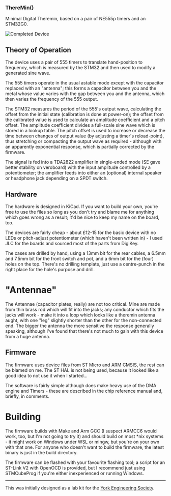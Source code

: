 ### ThereMin()
Minimal Digital Theremin, based on a pair of NE555p timers and an STM32G0.

![Completed Device](./device.jpg)

## Theory of Operation
The device uses a pair of 555 timers to translate hand-position to frequency, which is measured by the STM32 and then used to modify a generated sine wave.

The 555 timers operate in the usual astable mode except with the capacitor replaced with an "antenna"; this forms a capacitor between you and the metal whose value varies with the gap between you and the antenna, which then varies the frequency of the 555 output.

The STM32 measures the period of the 555's output wave, calculating the offset from the initial state (calibration is done at power-on); the offset from the calibrated value is used to calculate an amplitude coefficient and a pitch offset. The amplitude coefficient divides a full-scale sine wave which is stored in a lookup table. The pitch offset is used to increase or decrease the time between changes of output value (by adjusting a timer's reload-point), thus stretching or compacting the output wave as required - although with an apparently exponential response, which is partially corrected by the firmware.

The signal is fed into a TDA2822 amplifier in single-ended mode (SE gave better stability on veroboard) with the input amplitude controlled by a potentiometer; the amplifier feeds into either an (optional) internal speaker or headphone jack depending on a SPDT switch.

## Hardware
The hardware is designed in KiCad. If you want to build your own, you're free to use the files so long as you don't try and blame me for anything which goes wrong as a result; it'd be nice to keep my name on the board, too.

The devices are fairly cheap - about £12-15 for the basic device with no LEDs or pitch-adjust potentiometer (which haven't been written in) - I used JLC for the boards and sourced most of the parts from DigiKey.

The cases are drilled by hand, using a 13mm bit for the rear cables, a 6.5mm and 7.5mm bit for the front switch and pot, and a 6mm bit for the (four) holes on the top. There's no drilling template, just use a centre-punch in the right place for the hole's purpose and drill. 

# "Antennae"
The Antennae (capacitor plates, really) are not too critical. Mine are made from thin brass rod which will fit into the jacks; any conductor which fits the jacks will work - make it into a loop which looks like a theremin antenna aught, with one "leg" slightly shorter than the other for the non-connected end. The bigger the antenna the more sensitive the response generally speaking, although I've found that there's not much to gain with this device from a huge antenna.

## Firmware
The firmware uses device files from ST Micro and ARM CMSIS, the rest can be blamed on me. The ST HAL is not being used, because it looked like a good idea to not use it when I started...

The software is fairly simple although does make heavy use of the DMA engine and Timers - these are described in the chip reference manual and, briefly, in comments.

# Building
The firmware builds with Make and Arm GCC (I suspect ARMCC6 would work, too, but I'm not going to try it) and should build on most *nix systems - it might work on Windows under WSL or mingw, but you're on your own with that one. For anyone who doesn't want to build the firmware, the latest binary is just in the build directory.

The firmware can be flashed with your favourite flashing tool; a script for an ST-Link V2 with OpenOCD is provided, but I recommend just using STMCubeProg if you're either inexperienced or running Windows. 

-----

This was initially designed as a lab kit for the [York Engineering Society](https://github.com/EngYork).
